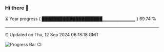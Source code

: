 ### Hi there 👋

⏳ Year progress { ████████████████████▁▁▁▁▁▁▁▁▁▁ } 69.74 %

---

⏰ Updated on Thu, 12 Sep 2024 06:18:18 GMT

![Progress Bar CI](https://github.com/liununu/liununu/workflows/Progress%20Bar%20CI/badge.svg)
